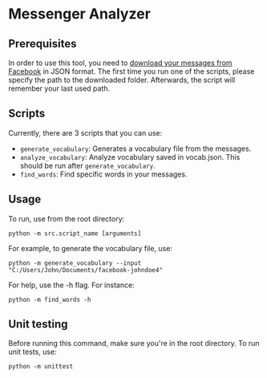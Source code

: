 # Messenger Analyzer

## Prerequisites
In order to use this tool, you need to [download your messages from Facebook](https://www.zapptales.com/en/download-facebook-messenger-chat-history-how-to/#:~:text=Open%20your%20Facebook%20account%20and,information%E2%80%A6%E2%80%9C%20(4).&text=On%20this%20page%20you%20can,want%20to%20download%20from%20Facebook.) in JSON format. The first time you run one of the scripts, please specify the path to the downloaded folder. Afterwards, the script will remember your last used path.

## Scripts
Currently, there are 3 scripts that you can use:
- `generate_vocabulary`: Generates a vocabulary file from the messages.
- `analyze_vocabulary`: Analyze vocabulary saved in vocab.json. This should be run after `generate_vocabulary`.
- `find_words`: Find specific words in your messages.

## Usage

To run, use from the root directory:
```
python -m src.script_name [arguments]
```

For example, to generate the vocabulary file, use:
```
python -m generate_vocabulary --input "C:/Users/John/Documents/facebook-johndoe4"
```

For help, use the -h flag. For instance:
```
python -m find_words -h
```

## Unit testing
Before running this command, make sure you're in the root directory. To run unit tests, use:
```
python -m unittest
```
